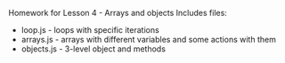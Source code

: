 Homework for Lesson 4 - Arrays and objects
Includes files:
- loop.js - loops with specific iterations
- arrays.js - arrays with different variables and some actions with them
- objects.js - 3-level object and methods